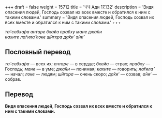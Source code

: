 +++
draft = false
weight = 15712
title = 'ЧЧ Ади 17.132'
description = 'Видя опасения людей, Господь созвал их всех вместе и обратился к ним с такими словами.'
summary = 'Видя опасения людей, Господь созвал их всех вместе и обратился к ним с такими словами.'
+++

_та̄-сабха̄ра антаре бхайа прабху мане джа̄ни  
кахите ла̄гила̄ локе ш́ӣгхра д̣а̄ки’ а̄ни’_

## Пословный перевод

_та̄_\-_сабха̄ра_ — всех их; _антаре_ — в сердце; _бхайа_ — страх; _прабху_ — Господь; _мане_ — в уме; _джа̄ни_ — понимая; _кахите_ — говорить; _ла̄гила̄_ — начал; _локе_ — людям; _ш́ӣгхра_ — очень скоро; _д̣а̄ки’_ — созвав; _а̄ни’_ — собрав.

## Перевод

**Видя опасения людей, Господь созвал их всех вместе и обратился к ним с такими словами.**
